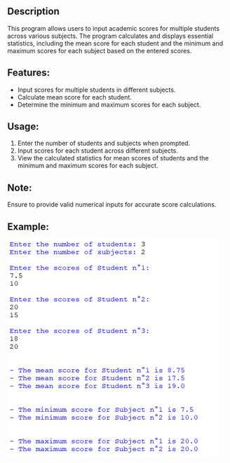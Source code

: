 ## Description
This program allows users to input academic scores for multiple students across various subjects. The program calculates and displays essential statistics, including the mean score for each student and the minimum and maximum scores for each subject based on the entered scores.

## Features:
- Input scores for multiple students in different subjects.
- Calculate mean score for each student.
- Determine the minimum and maximum scores for each subject.
  
## Usage:
1. Enter the number of students and subjects when prompted.
2. Input scores for each student across different subjects.
3. View the calculated statistics for mean scores of students and the minimum and maximum scores for each subject.

## Note:
Ensure to provide valid numerical inputs for accurate score calculations.

## Example:
<img src="example.png">
